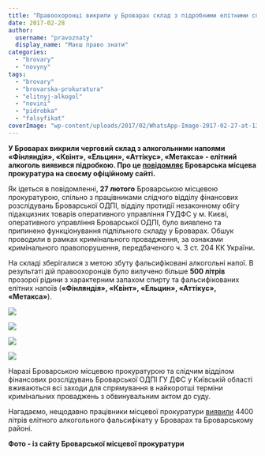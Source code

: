 ```yaml
---
title: "Правоохоронці викрили у Броварах склад з підробними елітними спиртними напоями"
date: 2017-02-28
author: 
  username: "pravoznaty"
  display_name: "Маєш право знати"
categories: 
  - "brovary"
  - "novyny"
tags: 
  - "brovary"
  - "brovarska-prokuratura"
  - "elitnyj-alkogol"
  - "novini"
  - "pidrobka"
  - "falsyfikat"
coverImage: "wp-content/uploads/2017/02/WhatsApp-Image-2017-02-27-at-13.17.18.jpeg"
---
```


**У Броварах викрили черговий склад з алкогольними напоями «Фінляндія», «Квінт», «Ельцин», «Аттікус», «Метакса» - елітний алкоголь виявився підробкою. Про це [повідомляє](http://brovaru-prokuratura.org.ua/news/u-misti-brovari-vikrito-chergoviy-sklad-falsifikovanih-alkogolnih-napoyiv.html) Броварська місцева прокуратура на своєму офіційному сайті.**

Як ідеться в повідомленні, **27 лютого** Броварською місцевою прокуратурою, спільно з працівниками слідчого відділу фінансових розслідувань Броварської ОДПІ, відділу протидії незаконному обігу підакцизних товарів оперативного управління ГУДФС у м. Києві, оперативного управління Броварської ОДПІ, було виявлено та припинено функціонування підпільного складу у Броварах. Обшук проводили в рамках кримінального провадження, за ознаками кримінального правопорушення, передбаченого ч. 3 ст. 204 КК України.

На складі зберігалися з метою збуту фальсифіковані алкогольні напої. В результаті дій правоохоронців було вилучено більше **500 літрів** прозорої рідини з характерним запахом спирту та фальсифікованих елітних напоїв (**«Фінляндія», «Квінт», «Ельцин», «Аттікус», «Метакса»**).

[![](https://mpz.brovary.org/wp-content/uploads/2017/02/WhatsApp-Image-2017-02-27-at-13.17.18.jpeg)](https://mpz.brovary.org/wp-content/uploads/2017/02/WhatsApp-Image-2017-02-27-at-13.17.18.jpeg)

[![](https://mpz.brovary.org/wp-content/uploads/2017/02/WhatsApp-Image-2017-02-27-at-13.19.38.jpeg)](https://mpz.brovary.org/wp-content/uploads/2017/02/WhatsApp-Image-2017-02-27-at-13.19.38.jpeg)

[![](https://mpz.brovary.org/wp-content/uploads/2017/02/WhatsApp-Image-2017-02-27-at-13.20.35.jpeg)](https://mpz.brovary.org/wp-content/uploads/2017/02/WhatsApp-Image-2017-02-27-at-13.20.35.jpeg)

[![](https://mpz.brovary.org/wp-content/uploads/2017/02/WhatsApp-Image-2017-02-27-at-13.21.22.jpeg)](https://mpz.brovary.org/wp-content/uploads/2017/02/WhatsApp-Image-2017-02-27-at-13.21.22.jpeg)

Наразі Броварською місцевою прокуратурою та слідчим відділом фінансових розслідувань Броварської ОДПІ ГУ ДФС у Київській області вживаються всі заходи для спрямування в найкоротші терміни кримінальних проваджень з обвинувальним актом до суду.

Нагадаємо, нещодавно працівники місцевої прокуратури [виявили](https://mpz.brovary.org/v-brovarah-vyyavyly-4400-litriv-falsyfikovanoyi-elitnoyi-gorilchanoyi-produktsiyi/) 4400 літрів елітного алкогольного фальсифікату у Броварах та Броварському районі.

**Фото - із сайту Броварської місцевої прокуратури**
